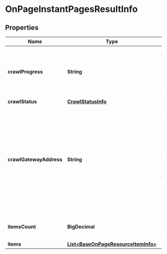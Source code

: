 

# OnPageInstantPagesResultInfo


## Properties

| Name | Type | Description | Notes |
|------------ | ------------- | ------------- | -------------|
|**crawlProgress** | **String** | status of the crawling session possible values: in_progress, finished |  [optional] |
|**crawlStatus** | [**CrawlStatusInfo**](CrawlStatusInfo.md) |  |  [optional] |
|**crawlGatewayAddress** | **String** | crawler ip address displays the IP address used by the crawler to initiate the current crawling session you can find the full list of IPs used by our crawler in the Overview section |  [optional] |
|**itemsCount** | **BigDecimal** | number of items in the results array |  [optional] |
|**items** | [**List&lt;BaseOnPageResourceItemInfo&gt;**](BaseOnPageResourceItemInfo.md) | items array |  [optional] |




